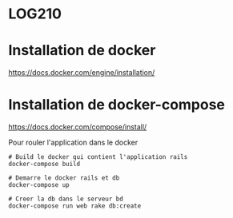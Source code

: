 # LOG210

# Installation de docker
https://docs.docker.com/engine/installation/

# Installation de docker-compose
https://docs.docker.com/compose/install/

Pour rouler l'application dans le docker

```
# Build le docker qui contient l'application rails
docker-compose build

# Demarre le docker rails et db
docker-compose up

# Creer la db dans le serveur bd
docker-compose run web rake db:create
```
